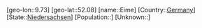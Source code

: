 ﻿---
location: [52.08,9.73]
type: City
tags:
- geo/City


SpocWebEntityId: 30001
isDeleted: false
confidential: public

---
[geo-lon::9.73]
[geo-lat::52.08]
[name::Eime]
[Country::[Germany](geo/Continent/Europe/Germany.md)]
[State::[Niedersachsen](geo/Continent/Europe/Germany/Niedersachsen.md)]
[Population::]
[Unknown::]

